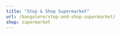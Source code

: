 ```yaml
---
title: "Stop & Shop Supermarket"
url: /bangalore/stop-and-shop-supermarket/
shop: supermarket
---
```

